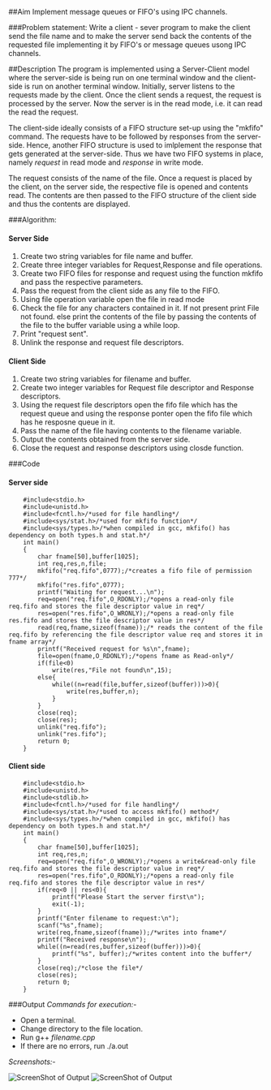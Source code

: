 ##Aim
Implement message queues or FIFO's using IPC channels.

###Problem statement:
Write a client - sever program to make the client send the file name and to make the server send back the contents of the requested file implementing it by FIFO's or message queues usong IPC channels.

##Description
The program is implemented using a Server-Client model where the server-side 
is being run on one terminal window and the client-side is run on another terminal
window. Initially, server listens to the requests made by the client.
Once the client sends a request, the request is processed by the server.
Now the server is in the read mode, i.e. it can read the read the request.


The client-side ideally consists of a FIFO structure set-up using the "mkfifo" command.
The requests have to be followed by responses from the server-side. 
Hence, another FIFO structure is used to imlplement the response that gets
generated at the server-side. Thus we have two FIFO systems in place, namely 
*request* in read mode and *response* in write mode. 

The request consists of the name of the file. Once a request is placed by the client, 
on the server side, the respective file is opened and contents read. 
The contents are then passed to the FIFO structure of the client side and thus the 
contents are displayed. 

###Algorithm:

####	Server Side
1. Create two string variables for file name and buffer.
2. Create three integer variables for Request,Response and file operations.
3. Create two FIFO files for response and request using the function mkfifo and pass the respective parameters.
4. Pass the request from the client side as any file to the FIFO.
5. Using file operation variable open the file in read mode
6. Check the file for any characters contained in it.
	If not present print File not found.
	else print the contents of the file by passing the contents of the file to the buffer variable using a while loop.
7. Print "request sent".
8. Unlink the response and request file descriptors.


####	Client Side
1. Create two string variables for filename and buffer.
2. Create two integer variables for Request file descriptor and Response descriptors.
3. Using the request file descriptors open the fifo file which has the request queue and using the response ponter open the fifo file which has he resposne queue in it.
4. Pass the name of the file having contents to the filename variable.
5. Output the contents obtained from the server side.
6. Close the request and response descriptors using closde function.


###Code

#### 		Server side
		#include<stdio.h>
		#include<unistd.h>
		#include<fcntl.h>/*used for file handling*/
		#include<sys/stat.h>/*used for mkfifo function*/
		#include<sys/types.h>/*when compiled in gcc, mkfifo() has dependency on both types.h and stat.h*/
		int main()
		{
			char fname[50],buffer[1025];
			int req,res,n,file;
			mkfifo("req.fifo",0777);/*creates a fifo file of permission 777*/
			mkfifo("res.fifo",0777);
			printf("Waiting for request...\n");
			req=open("req.fifo",O_RDONLY);/*opens a read-only file req.fifo and stores the file descriptor value in req*/
			res=open("res.fifo",O_WRONLY);/*opens a read-only file res.fifo and stores the file descriptor value in res*/
			read(req,fname,sizeof(fname));/* reads the content of the file req.fifo by referencing the file descriptor value req and stores it in fname array*/
			printf("Received request for %s\n",fname);
			file=open(fname,O_RDONLY);/*opens fname as Read-only*/
			if(file<0)
				write(res,"File not found\n",15);
			else{
				while((n=read(file,buffer,sizeof(buffer)))>0){
					write(res,buffer,n);
				}
			}
			close(req);
			close(res);	
			unlink("req.fifo");
			unlink("res.fifo");
			return 0;
		}

#### 		Client side

		#include<stdio.h>
		#include<unistd.h>
		#include<stdlib.h>
		#include<fcntl.h>/*used for file handling*/
		#include<sys/stat.h>/*used to access mkfifo() method*/
		#include<sys/types.h>/*when compiled in gcc, mkfifo() has dependency on both types.h and stat.h*/
		int main()
		{
			char fname[50],buffer[1025];
			int req,res,n;
			req=open("req.fifo",O_WRONLY);/*opens a write&read-only file req.fifo and stores the file descriptor value in req*/
			res=open("res.fifo",O_RDONLY);/*opens a read-only file req.fifo and stores the file descriptor value in res*/
			if(req<0 || res<0){
				printf("Please Start the server first\n");
				exit(-1);
			}
			printf("Enter filename to request:\n");
			scanf("%s",fname);
			write(req,fname,sizeof(fname));/*writes into fname*/
			printf("Received response\n");
			while((n=read(res,buffer,sizeof(buffer)))>0){
				printf("%s", buffer);/*writes content into the buffer*/
			}
			close(req);/*close the file*/
			close(res);
			return 0;
		}

###Output
*Commands for execution:-*

* Open a terminal.
* Change directory to the file location.
* Run g++ *filename.cpp* 
* If there are no errors, run ./a.out

*Screenshots:-*

![ScreenShot of Output](server.png)
![ScreenShot of Output](client.png)
